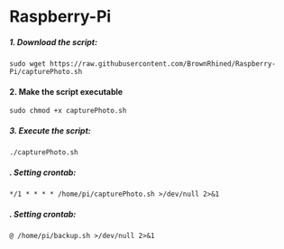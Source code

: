 # Raspberry-Pi



##### 1. Download the script:
```
sudo wget https://raw.githubusercontent.com/BrownRhined/Raspberry-Pi/capturePhoto.sh
```

#### 2. Make the script executable
```
sudo chmod +x capturePhoto.sh
```
##### 3. Execute the script:
```
./capturePhoto.sh
```

##### . Setting crontab:
```
*/1 * * * * /home/pi/capturePhoto.sh >/dev/null 2>&1
```



##### . Setting crontab:
```
@ /home/pi/backup.sh >/dev/null 2>&1
```

